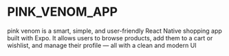 # PINK_VENOM_APP
pink venom is a smart, simple, and user-friendly React Native shopping app built with Expo. It allows users to browse products, add them to a cart or wishlist, and manage their profile — all with a clean and modern UI
